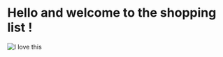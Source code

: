 # Hello and welcome to the shopping list !


![I love this](https://i.giphy.com/media/v1.Y2lkPTc5MGI3NjExc3NwZzA3MmFjZWIyZzY1NWhmOXNlZmhxN2xxamRka2h2ZzluZDdlOCZlcD12MV9pbnRlcm5hbF9naWZfYnlfaWQmY3Q9Zw/43OKja0fROZxpFoQeg/giphy-downsized-large.gif)
